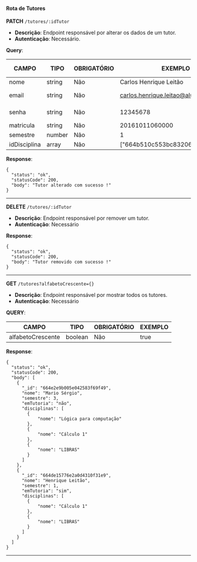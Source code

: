 #### Rota de Tutores

**PATCH** `/tutores/:idTutor`

- **Descrição**: Endpoint responsável por alterar os dados de um tutor.
- **Autenticação**: Necessário.

**Query**:

| CAMPO        | TIPO   | OBRIGATÓRIO   | EXEMPLO                                  | VALORES ACEITOS            |
| ------------ | ------ | ------------- | ---------------------------------------- | -------------------------- |
| nome         | string | Não           | Carlos Henrique Leitão                   |                            |
| email        | string | Não           | carlos.henrique.leitao@aluno.ifce.edu.br | somente @aluno.ifce.edu.br |
| senha        | string | Não           | 12345678                                 | De 8 até - caracteres      |
| matricula    | string | Não           | 20161011060000                           |                            |
| semestre     | number | Não           | 1                                        | DE 1 até -                 |
| idDisciplina | array  | Não           | ["664b510c553bc83206f93345"]             | DE 0 até 3 itens           |

**Response**:

```
{
  "status": "ok",
  "statusCode": 200,
  "body": "Tutor alterado com sucesso !"
}
```

---

**DELETE** `/tutores/:idTutor`

- **Descrição**: Endpoint responsável por remover um tutor.
- **Autenticação**: Necessário

**Response**:

```
{
  "status": "ok",
  "statusCode": 200,
  "body": "Tutor removido com sucesso !"
}
```

---

**GET** `/tutores?alfabetoCrescente={}`

- **Descrição**: Endpoint responsável por mostrar todos os tutores.
- **Autenticação**: Necessário

**QUERY**:

| CAMPO             | TIPO    | OBRIGATÓRIO   | EXEMPLO                        |
| ----------------- | ------- | ------------- | ------------------------------ |
| alfabetoCrescente | boolean | Não           | true                           |

**Response**:

```
{
  "status": "ok",
  "statusCode": 200,
  "body": [
    {
      "_id": "664e2e9b005e042583f69f49",
      "nome": "Mario Sérgio",
      "semestre": 3,
      "emTutoria": "não",
      "disciplinas": [
        {
            "nome": "Lógica para computação"
        },
        {
            "nome": "Cálculo 1"
        },
        {
            "nome": "LIBRAS"
        }
      ]
    },
    {
      "_id": "664de15776e2a0d4310f31e9",
      "nome": "Henrique Leitão",
      "semestre": 1,
      "emTutoria": "sim",
      "disciplinas": [
        {
            "nome": "Cálculo 1"
        },
        {
            "nome": "LIBRAS"
        }
      ]
    }
  ]
}
```

---
